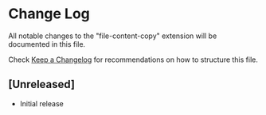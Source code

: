 # Change Log

All notable changes to the "file-content-copy" extension will be documented in this file.

Check [Keep a Changelog](http://keepachangelog.com/) for recommendations on how to structure this file.

## [Unreleased]

- Initial release